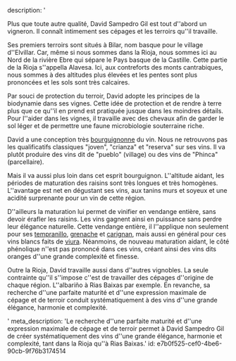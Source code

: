 description: '<p>Plus que toute autre qualité, David Sampedro Gil est tout d''abord un vigneron. Il connaît intimement ses cépages et les terroirs qu''il travaille.</p><p>Ses premiers terroirs sont situés à Bilar, nom basque pour le village d''Elvillar. Car, même si nous sommes dans la Rioja, nous sommes ici au Nord de la rivière Ebre qui sépare le Pays basque de la Castille. Cette partie de la Rioja s''appella Alavesa. Ici, aux contreforts des monts cantrabiques, nous sommes à des altitudes plus élevées et les pentes sont plus prononcées et les sols sont très calcaires.</p><p>Par souci de protection du terroir, David adopte les principes de la biodynamie dans ses vignes. Cette idée de protection et de rendre à terre plus que ce qu''il en prend est pratiquée jusque dans les moindres détails. Pour l''aider dans les vignes, il travaille avec des chevaux afin de garder le sol léger et de permettre une faune microbiologie souterraine riche.</p><p>David a une conception très <a href="/fr/region/bourgogne">bourguignonne</a> du vin. Nous ne retrouvons pas les qualificatifs classiques "joven", "crianza" et "reserva" sur ses vins. Il va plutôt produire des vins dit de "pueblo" (village) ou des vins de "Phinca" (parcellaire).</p><p>Mais il va aussi plus loin dans cet esprit bourguignon. L''altitude aidant, les périodes de maturation des raisins sont très longues et très homogènes. L''avantage est net en dégustant ses vins, aux tanins murs et soyeux et une acidité surprenante pour un vin de cette région.&nbsp;</p><p>D''ailleurs la maturation lui permet de vinifier en vendange entière, sans devoir érafler les raisins. Les vins gagnent ainsi en puissance sans perdre leur élégance naturelle. Cette vendange entière, il l''applique non seulement pour ses <a href="/fr/grape/tempranillo">tempranillo</a>, <a href="/fr/grape/grenache-noir">grenache</a> et <a href="/fr/grape/carignan">carignan</a>, mais aussi en général pour ces vins blancs faits de <a href="/fr/grape/macabeu">viura</a>. Néanmoins, de nouveau maturation aidant, le côté phénolique n''est pas prononcé dans ces vins, créant ainsi des vins dits oranges d''une grande complexité et finesse.</p><p>Outre la Rioja, David travaille aussi dans d''autres vignobles. La seule contrainte qu''il s''impose c''est de travailler des cépages d''origine de chaque région. L''albariño à Rias Baixas par exemple. En revanche, sa recherche d''une parfaite maturité et d''une expression maximale de cépage et de terroir conduit systématiquement à des vins d''une grande élégance, harmonie et complexité.</p>'
meta_description: 'Le recherche d''une parfaite maturité et d''une expression maximale de cépage et de terroir permet à David Sampedro Gil de créer systématiquement des vins d''une grande élégance, harmonie et complexité, tant dans la Rioja qu''à Rias Baixas.'
id: e7b0f525-cef0-4be6-90cb-9f76b3174514
